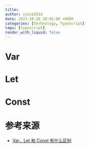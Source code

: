 ```yaml
---
title: 
author: since2014
date: 2023-10-28 18:02:00 +0800
categories: [Technology, TypeScript]
tags: [typescript]
render_with_liquid: false
---
```


# Var

# Let

# Const

# 参考来源
+ [Var、Let 和 Const 有什么区别](https://www.freecodecamp.org/chinese/news/var-let-and-const-whats-the-difference/)

